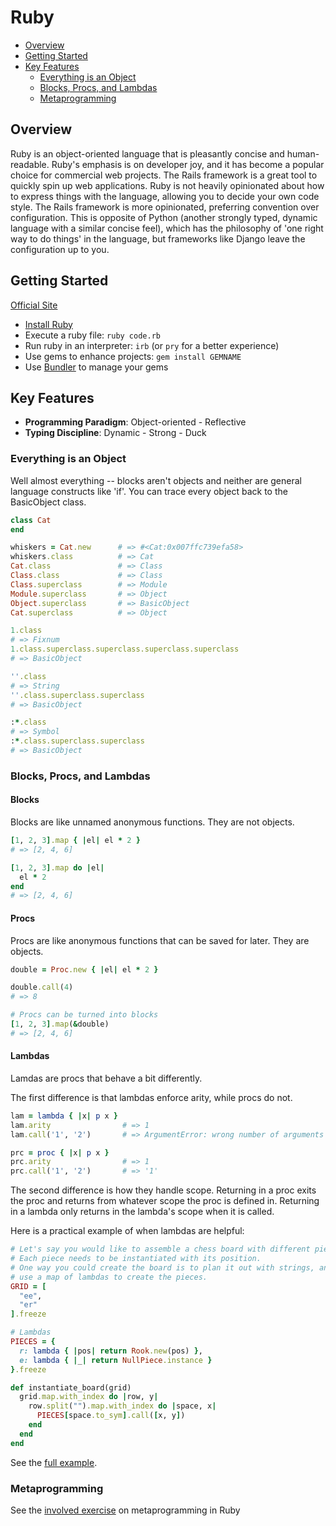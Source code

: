 # Ruby

* [Overview](#overview)
* [Getting Started](#getting-started)
* [Key Features](#key-features)
  * [Everything is an Object](#everything-is-an-object)
  * [Blocks, Procs, and Lambdas](#blocks-procs-and-lambdas)
  * [Metaprogramming](#metaprogramming)

## Overview

Ruby is an object-oriented language that is pleasantly concise and human-readable. Ruby's emphasis is on developer joy, and it has become a popular choice for commercial web projects. The Rails framework is a great tool to quickly spin up web applications. Ruby is not heavily opinionated about how to express things with the language, allowing you to decide your own code style. The Rails framework is more opinionated, preferring convention over configuration. This is opposite of Python (another strongly typed, dynamic language with a similar concise feel), which has the philosophy of 'one right way to do things' in the language, but frameworks like Django leave the configuration up to you.

## Getting Started

[Official Site](https://www.ruby-lang.org/en/)

* [Install Ruby](https://www.ruby-lang.org/en/downloads/)
* Execute a ruby file: `ruby code.rb`
* Run ruby in an interpreter: `irb` (or `pry` for a better experience)
* Use gems to enhance projects: `gem install GEMNAME`
* Use [Bundler](http://bundler.io/) to manage your gems

## Key Features

* **Programming Paradigm**: Object-oriented - Reflective
* **Typing Discipline**: Dynamic - Strong - Duck

### Everything is an Object
Well almost everything -- blocks aren't objects and neither are general language constructs like 'if'. You can trace every object back to the BasicObject class.

```ruby
class Cat
end

whiskers = Cat.new      # => #<Cat:0x007ffc739efa58>
whiskers.class          # => Cat
Cat.class               # => Class
Class.class             # => Class
Class.superclass        # => Module
Module.superclass       # => Object
Object.superclass       # => BasicObject
Cat.superclass          # => Object

1.class
# => Fixnum
1.class.superclass.superclass.superclass.superclass  
# => BasicObject

''.class
# => String
''.class.superclass.superclass
# => BasicObject

:*.class
# => Symbol
:*.class.superclass.superclass
# => BasicObject
```

### Blocks, Procs, and Lambdas

#### Blocks

Blocks are like unnamed anonymous functions. They are not objects.

```ruby
[1, 2, 3].map { |el| el * 2 }
# => [2, 4, 6]

[1, 2, 3].map do |el|
  el * 2
end
# => [2, 4, 6]
```

#### Procs

Procs are like anonymous functions that can be saved for later. They are objects.
```ruby
double = Proc.new { |el| el * 2 }

double.call(4)
# => 8

# Procs can be turned into blocks
[1, 2, 3].map(&double)
# => [2, 4, 6]
```

#### Lambdas

Lamdas are procs that behave a bit differently.

The first difference is that lambdas enforce arity, while procs do not.
```ruby
lam = lambda { |x| p x }
lam.arity                # => 1
lam.call('1', '2')       # => ArgumentError: wrong number of arguments (given 2, expected 1)

prc = proc { |x| p x }
prc.arity                # => 1
prc.call('1', '2')       # => '1'
```

The second difference is how they handle scope. Returning in a proc exits the proc and returns from whatever scope the proc is defined in. Returning in a lambda only returns in the lambda's scope when it is called.

Here is a practical example of when lambdas are helpful:
```ruby
# Let's say you would like to assemble a chess board with different pieces.
# Each piece needs to be instantiated with its position.
# One way you could create the board is to plan it out with strings, and then
# use a map of lambdas to create the pieces.
GRID = [
  "ee",
  "er"
].freeze

# Lambdas
PIECES = {
  r: lambda { |pos| return Rook.new(pos) },
  e: lambda { |_| return NullPiece.instance }
}.freeze

def instantiate_board(grid)
  grid.map.with_index do |row, y|
    row.split("").map.with_index do |space, x|
      PIECES[space.to_sym].call([x, y])
    end
  end
end
```
See the [full example](./involved-exercises/lambda.rb).

### Metaprogramming

See the [involved exercise](./involved-exercises/metaprogramming) on metaprogramming in Ruby
